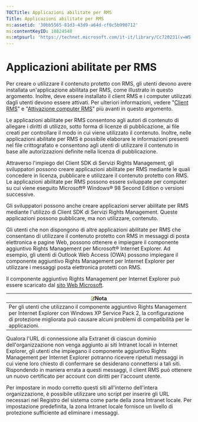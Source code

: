 ```yaml
---
TOCTitle: Applicazioni abilitate per RMS
Title: Applicazioni abilitate per RMS
ms:assetid: '30bb5565-81d3-43d9-a64d-cf0c5b990712'
ms:contentKeyID: 18824548
ms:mtpsurl: 'https://technet.microsoft.com/it-it/library/Cc720231(v=WS.10)'
---
```


Applicazioni abilitate per RMS
==============================

Per creare o utilizzare il contenuto protetto con RMS, gli utenti devono avere installata un'applicazione abilitata per RMS, come illustrato in questo argomento. Inoltre, deve essere installato il client RMS e i computer utilizzati dagli utenti devono essere attivati. Per ulteriori informazioni, vedere "[Client RMS](https://technet.microsoft.com/03294fa2-8350-430d-b4b0-03d5169937c2)" e "[Attivazione computer RMS](https://technet.microsoft.com/09a0d631-9860-477f-9d10-df61b3bfe125)" più avanti in questo argomento.

Le applicazioni abilitate per RMS consentono agli autori di contenuto di allegare i diritti di utilizzo, sotto forma di licenze di pubblicazione, ai file creati per controllare il modo in cui viene utilizzato il contenuto. Inoltre, nelle applicazioni abilitate per RMS è possibile elaborare le informazioni presenti nel file crittografato e consentono agli utenti di utilizzare il contenuto in base alle autorizzazioni definite nella licenza di pubblicazione.

Attraverso l'impiego del Client SDK di Servizi Rights Management, gli sviluppatori possono creare applicazioni abilitate per RMS mediante le quali concedere in licenza, pubblicare e utilizzare il contenuto protetto con RMS. Le applicazioni abilitate per RMS possono essere sviluppate per computer su cui viene eseguito Microsoft® Windows® 98 Second Edition o versioni successive.

Gli sviluppatori possono anche creare applicazioni server abilitate per RMS mediante l'utilizzo di Client SDK di Servizi Rights Management. Queste applicazioni possono pubblicare, ma non utilizzare, contenuto.

Gli utenti che non dispongono di altre applicazioni abilitate per RMS che consentano di utilizzare il contenuto protetto con RMS in messaggi di posta elettronica e pagine Web, possono ottenere e impiegare il componente aggiuntivo Rights Management per Microsoft® Internet Explorer. Ad esempio, gli utenti di Outlook Web Access (OWA) possono impiegare il componente aggiuntivo Rights Management per Internet Explorer per utilizzare i messaggi posta elettronica protetti con RMS.

Il componente aggiuntivo Rights Management per Internet Explorer può essere scaricato dal [sito Web Microsoft](http://go.microsoft.com/fwlink/?linkid=14450).

| ![](images/Cc720231.note(WS.10).gif)Nota                                                                                                                                                                      |
|--------------------------------------------------------------------------------------------------------------------------------------------------------------------------------------------------------------------------------------------|
| Per gli utenti che utilizzano il componente aggiuntivo Rights Management per Internet Explorer con Windows XP Service Pack 2, la configurazione di protezione migliorata può causare alcuni problemi di compatibilità per le applicazioni. |

Qualora l'URL di connessione alla Extranet di ciascun dominio dell'organizzazione non venga aggiunto ai siti Intranet locali in Internet Explorer, gli utenti che impiegano il componente aggiuntivo Rights Management per Internet Explorer potranno ricevere ripetuti messaggi in cui viene loro chiesto di confermare se desiderano connettersi a tali siti. Rispondendo in maniera errata a questi messaggi, il client RMS può ottenere un nuovo certificato per account con diritti per l'account utente.

Per impostare in modo corretto questi siti all'interno dell'intera organizzazione, è possibile utilizzare uno script per inserire gli URL necessari nel Registro del sistema come parte della zona Intranet locale. Per impostazione predefinita, la zona Intranet locale fornisce un livello di protezione sufficiente ad eliminare i messaggi.
